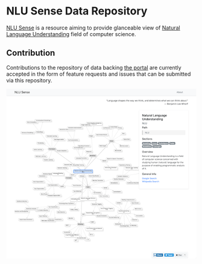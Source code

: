# NLU Sense Data Repository 

[NLU Sense](https://nlusense.com) is a resource aiming to provide glanceable view of 
[Natural Language Understanding](https://en.wikipedia.org/wiki/Natural-language_understanding) field of 
computer science.  

## Contribution  

Contributions to the repository of data backing [the portal](https://nlusense.com) are currently accepted in the form of
feature requests and issues that can be submitted via this repository. 

![NLSense.com screenshot](images/nlusense_screenshot.png)
